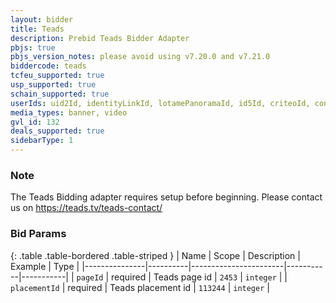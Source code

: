 ```yaml
---
layout: bidder
title: Teads
description: Prebid Teads Bidder Adapter
pbjs: true
pbjs_version_notes: please avoid using v7.20.0 and v7.21.0
biddercode: teads
tcfeu_supported: true
usp_supported: true
schain_supported: true
userIds: uid2Id, identityLinkId, lotamePanoramaId, id5Id, criteoId, connectId, quantcastId, publinkId, sharedId, merkleId, kinessoId
media_types: banner, video
gvl_id: 132
deals_supported: true
sidebarType: 1
---
```


### Note

The Teads Bidding adapter requires setup before beginning. Please contact us on <https://teads.tv/teads-contact/>

### Bid Params

{: .table .table-bordered .table-striped }
| Name          | Scope    | Description           | Example   | Type      |
|---------------|----------|-----------------------|-----------|-----------|
| `pageId`      | required | Teads page id         | `2453`    | `integer` |
| `placementId` | required | Teads placement id    | `113244`  | `integer` |
